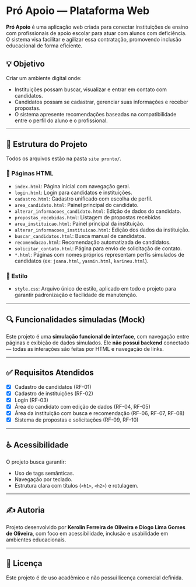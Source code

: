 # Pró Apoio — Plataforma Web

**Pró Apoio** é uma aplicação web criada para conectar instituições de ensino com profissionais de apoio escolar  para atuar com alunos com deficiência. O sistema visa facilitar e agilizar essa contratação, promovendo inclusão educacional de forma eficiente.

## 💡 Objetivo

Criar um ambiente digital onde:
- Instituições possam buscar, visualizar e entrar em contato com candidatos.
- Candidatos possam se cadastrar, gerenciar suas informações e receber propostas.
- O sistema apresente recomendações baseadas na compatibilidade entre o perfil do aluno e o profissional.

---

## 🧩 Estrutura do Projeto

Todos os arquivos estão na pasta `site pronto/`.

### 📄 Páginas HTML

- `index.html`: Página inicial com navegação geral.
- `login.html`: Login para candidatos e instituições.
- `cadastro.html`: Cadastro unificado com escolha de perfil.
- `area_candidato.html`: Painel principal do candidato.
- `alterar_informacoes_candidato.html`: Edição de dados do candidato.
- `propostas_recebidas.html`: Listagem de propostas recebidas
- `area_instituicao.html`: Painel principal da instituição.
- `alterar_informacoes_instituicao.html`: Edição dos dados da instituição.
- `buscar_candidatos.html`: Busca manual de candidatos.
- `recomendacao.html`: Recomendação automatizada de candidatos.
- `solicitar_contato.html`: Página para envio de solicitação de contato.
- `*.html`: Páginas com nomes próprios representam perfis simulados de candidatos (ex: `joana.html`, `yasmin.html`, `karineu.html`).

### 🎨 Estilo

- `style.css`: Arquivo único de estilo, aplicado em todo o projeto para garantir padronização e facilidade de manutenção.

---

## 🔍 Funcionalidades simuladas (Mock)

Este projeto é uma **simulação funcional de interface**, com navegação entre páginas e exibição de dados simulados. Ele **não possui backend** conectado — todas as interações são feitas por HTML e navegação de links.

---

## ✅ Requisitos Atendidos

- [x] Cadastro de candidatos (RF-01)
- [x] Cadastro de instituições (RF-02)
- [x] Login (RF-03)
- [x] Área do candidato com edição de dados (RF-04, RF-05)
- [x] Área da instituição com busca e recomendação (RF-06, RF-07, RF-08)
- [x] Sistema de propostas e solicitações (RF-09, RF-10)

---

## ♿ Acessibilidade

O projeto busca garantir:
- Uso de tags semânticas.
- Navegação por teclado.
- Estrutura clara com títulos (`<h1>`, `<h2>`) e rotulagem.

---

## ✍️ Autoria

Projeto desenvolvido por **Kerolin Ferreira de Oliveira e Diogo Lima Gomes de Oliveira**, com foco em acessibilidade, inclusão e usabilidade em ambientes educacionais.

---

## 📄 Licença

Este projeto é de uso acadêmico e não possui licença comercial definida.
